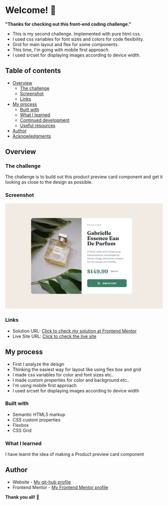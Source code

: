 # Welcome! 👋

**"Thanks for checking out this front-end coding challenge."**

- This is my second challenge. Implemented with pure html css.
- I used css variables for font sizes and colors for code flexibility.
- Grid for main layout and flex for some components.
- This time, I'm going with mobile first approach.
- I used srcset for displaying images according to device width.

## Table of contents

- [Overview](#overview)
  - [The challenge](#the-challenge)
  - [Screenshot](#screenshot)
  - [Links](#links)
- [My process](#my-process)
  - [Built with](#built-with)
  - [What I learned](#what-i-learned)
  - [Continued development](#continued-development)
  - [Useful resources](#useful-resources)
- [Author](#author)
- [Acknowledgments](#acknowledgments)

## Overview

### The challenge

The challenge is to build out this product preview card component and get it looking as close to the design as possible.

### Screenshot

![](./live-site-screenshot.jpg)

### Links

- Solution URL: [Click to check my solution at Frontend Mentor](https://www.frontendmentor.io/solutions/product-preview-card-using-pure-html-css-W1JC_7c2U4)
- Live Site URL: [Click to check the live site](https://cgm-thanhtike.github.io/Product-preview-card-Frontend-Mentor/)

## My process

- First I analyze the deisgn
- Thinking the easiest way for layout like using flex box and grid
- I made css variables for color and font sizes etc..
- I made custom properties for color and background etc..
- I'm using mobile first approach
- I used srcset for displaying images according to device width

### Built with

- Semantic HTML5 markup
- CSS custom properties
- Flexbox
- CSS Grid

### What I learned

I have learnt the idea of making a Product preview card component

## Author

- Website - [My git-hub profile](https://github.com/CGM-ThanHtike)
- Frontend Mentor - [My Frontend Mentor profile](https://www.frontendmentor.io/profile/CGM-ThanHtike)

**Thank you all!** 🚀
